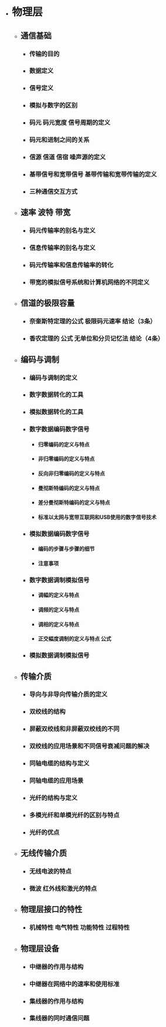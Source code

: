 ## 
- # 物理层 
  - ## 通信基础 
    - ### 传输的目的 
    
    - ### 数据定义 
    
    - ### 信号定义 
    
    - ### 模拟与数字的区别 
    
    - ### 码元 码元宽度 信号周期的定义 
    
    - ### 码元和进制之间的关系 
    
    - ### 信源 信道 信宿 噪声源的定义 
    
    - ### 基带信号和宽带信号 基带传输和宽带传输的定义 
    
    - ### 三种通信交互方式 
    
  - ## 速率 波特 带宽 
    - ### 码元传输率的别名与定义 
    - ### 信息传输率的别名与定义 
    - ### 码元传输率和信息传输率的转化
    - ### 带宽的模拟信号系统和计算机网络的不同定义 
    
  - ## 信道的极限容量 
    - ### 奈奎斯特定理的公式 极限码元速率 结论（3条） 
    - ### 香农定理的 公式 无单位和分贝记忆法 结论（4条） 
    
  - ## 编码与调制 
    - ### 编码与调制的定义 
    
    - ### 数字数据转化的工具 
    
    - ### 模拟数据转化的工具 
    
    - ### 数字数据编码数字信号 
      
      - #### 归零编码的定义与特点 
      
      - #### 非归零编码的定义与特点 
      
      - #### 反向非归零编码的定义与特点 
      
      - #### 曼彻斯特编码的定义与特点 
      
      - #### 差分曼彻斯特编码的定义与特点 
      
      - #### 标准以太网与宽带互联网和USB使用的数字信号技术 
      
    - ### 模拟数据编码数字信号 
      - #### 编码的步骤与步骤的细节 
    
      - #### 注意事项 
    
    - ### 数字数据调制模拟信号 
      - #### 调幅的定义与特点 
      - #### 调频的定义与特点 
      - #### 调相的定义与特点 
      - #### 正交幅度调制的定义与特点 公式 
    
    - ### 模拟数据调制模拟信号 
    
  - ## 传输介质 
    - ### 导向与非导向传输介质的定义 
    - ### 双绞线的结构 
    - ### 屏蔽双绞线和非屏蔽双绞线的不同 
    - ### 双绞线的应用场景和不同信号衰减问题的解决 
    - ### 同轴电缆的结构与定义 
    - ### 同轴电缆的应用场景 
    - ### 光纤的结构与定义 
    - ### 多模光纤和单模光纤的区别与特点 
    - ### 光纤的优点 
    
  - ## 无线传输介质 
    - ### 无线电波的特点 
    - ### 微波 红外线和激光的特点 
    
  - ## 物理层接口的特性 
    - ### 机械特性 电气特性 功能特性 过程特性
    
  - ## 物理层设备 
    - ### 中继器的作用与结构 
    - ### 中继器在网络中的速率和使用标准 
    - ### 集线器的作用与结构 
    - ### 集线器的同时通信问题 
